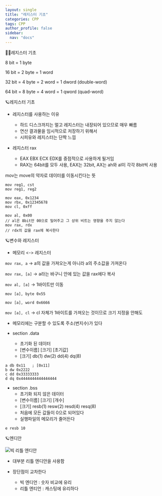 ```yaml
---
layout: single
title: "레지스터 기초"
categories: CPP
tags: CPP
author_profile: false
sidebar:
  nav: "docs"
---
```



🙇‍♀️레지스터 기초


 8 bit = 1 byte
 
 16 bit = 2 byte = 1 word
 
 32 bit = 4 byte = 2 word = 1 dword (double-word)
 
 64 bit = 8 byte = 4 word = 1 qword (quad-word)
 

🪐레지스터 기초


* 레지스터를 사용하는 이유
  * 하드 디스크까지는 멀고 레지스터는 내장되어 있으므로 매우 빠름
  * 연산 결과물을 임시적으로 저장하기 위해서
  * 시피유와 레지스터는 단짝 느낌


* 레지스터 rax
  * EAX EBX ECX EDX를 중점적으로 사용하게 될거임
  * RAX는 64bit를 모두 사용, EAX는 32bit, AX는 ah와 al이 각각 8bit씩 사용


mov는 move의 약자로 데이터를 이동시킨다는 뜻


``` 
mov reg1, cst
mov reg1, reg2

mov eax, 0x1234
mov rbx, 0x12345678
mov cl, 0xff

mov al, 0x00
// al은 8bit만 00으로 밀어주고 그 상위 비트는 영향을 주지 않는다
mov rax, rdx
// rdx의 값을 rax에 복사한다
```


🪐변수와 레지스터


    
* 메모리 <-> 레지스터

`mov rax, a` -> a의 값을 가져오는게 아니라 a의 주소값을 가져온다

`mov rax, [a]` -> a라는 바구니 안에 있는 값을 rax에다 복사

`mov al, [a]` -> 1바이트만 이동




`mov [a], byte 0x55`

`mov [a], word 0x6666`

`mov [a], cl` -> cl 자체가 1바이트를 가져오는 것이므로 크기 지정을 안해도 



* 메모리에는 구분할 수 있도록 주소(번지수)가 있다


* section .data
  * 초기화 된 데이터
  * [변수이름] [크기] [초기값]
  * [크기] db(1) dw(2) dd(4) dq(8)

```
a db 0x11   ; [0x11]
b dw 0x2222
c dd 0x33333333
d dq 0x4444444444444444
```    
    
* section .bss    
  * 초기화 되지 않은 데이터
  * [변수이름] [크기] [개수]
  * [크기] resb(1) resw(2) resd(4) resq(8)
  * 처음에 모든 값들이 0으로 되어있다
  * 실행파일의 메모리가 줄어든다

`e resb 10`



🪐엔디안



![빅 리틀 엔디안](https://user-images.githubusercontent.com/86364202/157590698-0043d576-0d2b-468b-a480-5a3529c36882.png)


* 대부분 리틀 엔디안을 사용함


* 장단점이 교차한다
  - 빅 엔디언 : 숫자 비교에 유리
  - 리틀 엔티언 : 캐스팅에 유리하다


























